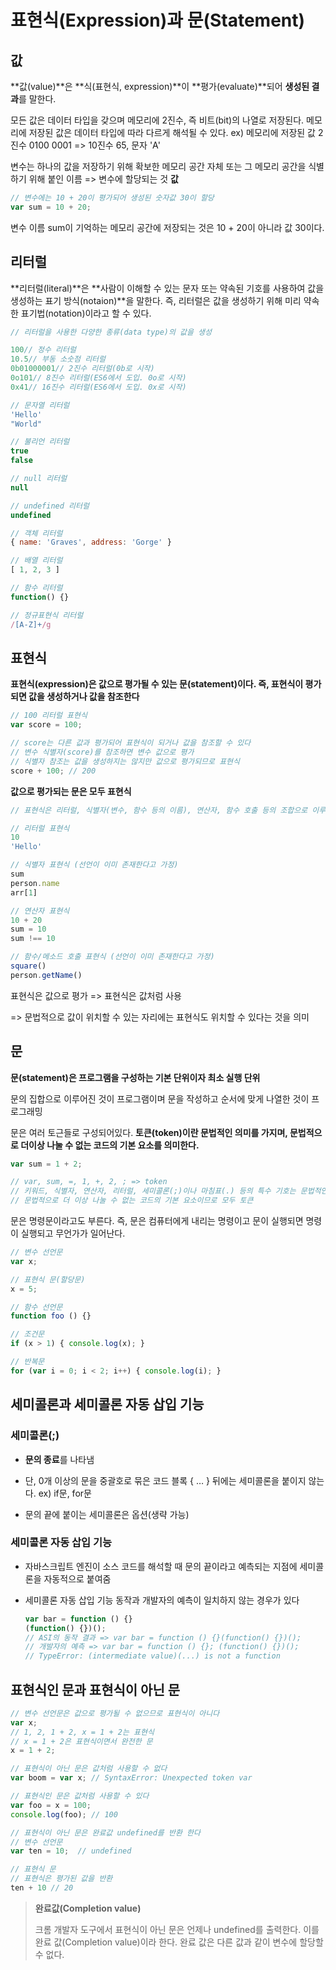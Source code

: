 # 표현식(Expression)과 문(Statement)

## 값

**값(value)**은 **식(표현식, expression)**이 **평가(evaluate)**되어 **생성된 결과**를 말한다.

모든 값은 데이터 타입을 갖으며 메모리에 2진수, 즉 비트(bit)의 나열로 저장된다. 메모리에 저장된 값은 데이터 타입에 따라 다르게 해석될 수 있다. ex) 메모리에 저장된 값 2진수 0100 0001 => 10진수 65, 문자 'A'

변수는 하나의 값을 저장하기 위해 확보한 메모리 공간 자체 또는 그 메모리 공간을 식별하기 위해 붙인 이름 => 변수에 할당되는 것 **값**

```javascript
// 변수에는 10 + 20이 평가되어 생성된 숫자값 30이 할당
var sum = 10 + 20;
```

변수 이름 sum이 기억하는 메모리 공간에 저장되는 것은 10 + 20이 아니라 값 30이다.



## 리터럴

**리터럴(literal)**은 **사람이 이해할 수 있는 문자 또는 약속된 기호를 사용하여 값을 생성하는 표기 방식(notaion)**을 말한다. 즉, 리터럴은 값을 생성하기 위해 미리 약속한 표기법(notation)이라고 할 수 있다.

```javascript
// 리터럴을 사용한 다양한 종류(data type)의 값을 생성

100// 정수 리터럴
10.5// 부동 소숫점 리터럴
0b01000001// 2진수 리터럴(0b로 시작)
0o101// 8진수 리터럴(ES6에서 도입. 0o로 시작)
0x41// 16진수 리터럴(ES6에서 도입. 0x로 시작)

// 문자열 리터럴
'Hello'
"World"

// 불리언 리터럴
true
false

// null 리터럴
null

// undefined 리터럴
undefined

// 객체 리터럴
{ name: 'Graves', address: 'Gorge' }

// 배열 리터럴
[ 1, 2, 3 ]

// 함수 리터럴
function() {}

// 정규표현식 리터럴
/[A-Z]+/g
```



## 표현식

**표현식(expression)은 값으로 평가될 수 있는 문(statement)이다. 즉, 표현식이 평가되면 값을 생성하거나 값을 참조한다**

```javascript
// 100 리터럴 표현식
var score = 100;

// score는 다른 값과 평가되어 표현식이 되거나 값을 참조할 수 있다
// 변수 식별자(score)를 참조하면 변수 값으로 평가
// 식별자 참조는 값을 생성하지는 않지만 값으로 평가되므로 표현식
score + 100; // 200
```

**값으로 평가되는 문은 모두 표현식**

```javascript
// 표현식은 리터럴, 식별자(변수, 함수 등의 이름), 연산자, 함수 호출 등의 조합으로 이루어질 수 있다

// 리터럴 표현식
10
'Hello'

// 식별자 표현식 (선언이 이미 존재한다고 가정)
sum
person.name
arr[1]

// 연산자 표현식
10 + 20
sum = 10
sum !== 10

// 함수/메소드 호출 표현식 (선언이 이미 존재한다고 가정)
square()
person.getName()
```

표현식은 값으로 평가 => 표현식은 값처럼 사용

=> 문법적으로 값이 위치할 수 있는 자리에는 표현식도 위치할 수 있다는 것을 의미



## 문

**문(statement)은 프로그램을 구성하는 기본 단위이자 최소 실행 단위**

문의 집합으로 이루어진 것이 프로그램이며 문을 작성하고 순서에 맞게 나열한 것이 프로그래밍

문은 여러 토근들로 구성되어있다. **토큰(token)이란 문법적인 의미를 가지며, 문법적으로 더이상 나눌 수 없는 코드의 기본 요소를 의미한다.** 

```javascript
var sum = 1 + 2;

// var, sum, =, 1, +, 2, ; => token
// 키워드, 식별자, 연산자, 리터럴, 세미콜론(;)이나 마침표(.) 등의 특수 기호는 문법적인 의미를 가지며
// 문법적으로 더 이상 나눌 수 없는 코드의 기본 요소이므로 모두 토큰
```

문은 명령문이라고도 부른다. 즉, 문은 컴퓨터에게 내리는 명령이고 문이 실행되면 명령이 실행되고 무언가가 일어난다.

```javascript
// 변수 선언문
var x;

// 표현식 문(할당문)
x = 5;

// 함수 선언문
function foo () {}

// 조건문
if (x > 1) { console.log(x); }

// 반복문
for (var i = 0; i < 2; i++) { console.log(i); }
```



## 세미콜론과 세미콜론 자동 삽입 기능

### 세미콜론(;)

- **문의 종료**를 나타냄

- 단, 0개 이상의 문을 중괄호로 묶은 코드 블록 { … } 뒤에는 세미콜론을 붙이지 않는다. ex) if문, for문
- 문의 끝에 붙이는 세미콜론은 옵션(생략 가능)

### 세미콜론 자동 삽입 기능

- 자바스크립트 엔진이 소스 코드를 해석할 때 문의 끝이라고 예측되는 지점에 세미콜론을 자동적으로 붙여줌

- 세미콜론 자동 삽입 기능 동작과 개발자의 예측이 일치하지 않는 경우가 있다

  ```javascript
  var bar = function () {}
  (function() {})();
  // ASI의 동작 결과 => var bar = function () {}(function() {})();
  // 개발자의 예측 => var bar = function () {}; (function() {})();
  // TypeError: (intermediate value)(...) is not a function
  ```



## 표현식인 문과 표현식이 아닌 문

```javascript
// 변수 선언문은 값으로 평가될 수 없으므로 표현식이 아니다
var x;
// 1, 2, 1 + 2, x = 1 + 2는 표현식
// x = 1 + 2은 표현식이면서 완전한 문
x = 1 + 2;

// 표현식이 아닌 문은 값처럼 사용할 수 없다
var boom = var x; // SyntaxError: Unexpected token var

// 표현식인 문은 값처럼 사용할 수 있다
var foo = x = 100;
console.log(foo); // 100

// 표현식이 아닌 문은 완료값 undefined를 반환 한다
// 변수 선언문
var ten = 10;  // undefined

// 표현식 문
// 표현식은 평가된 값을 반환
ten + 10 // 20
```

> **완료값(Completion value)**
>
> 크롬 개발자 도구에서 표현식이 아닌 문은 언제나 undefined를 출력한다. 이를 완료 값(Completion value)이라 한다. 완료 값은 다른 값과 같이 변수에 할당할 수 없다.

